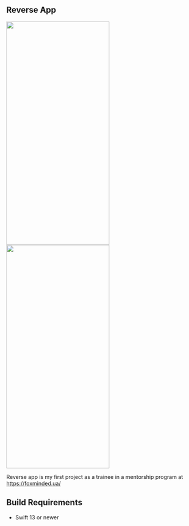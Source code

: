 Reverse App
-------------------------------------------------------
<p float="left">
<img src="https://user-images.githubusercontent.com/38023414/217681537-0b32ce7d-baf0-4e6d-8e59-d1786c301e85.png"  width="270" height="585">
<img src="https://user-images.githubusercontent.com/38023414/217681539-6abafb06-be9d-4f39-b0cc-9d58ded98804.png"  width="270" height="585">
</p>



Reverse app is my first project as a trainee in a mentorship program at https://foxminded.ua/

## Build Requirements

- Swift 13 or newer
